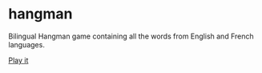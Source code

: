 # hangman

Bilingual Hangman game containing all the words from English and French languages.


[Play it](https://fackamata.github.io/hangman)

